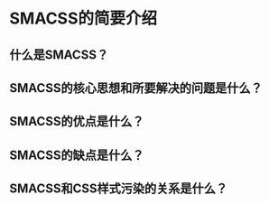 # SMACSS的简要介绍

## 什么是SMACSS？

## SMACSS的核心思想和所要解决的问题是什么？

## SMACSS的优点是什么？

## SMACSS的缺点是什么？

## SMACSS和CSS样式污染的关系是什么？

